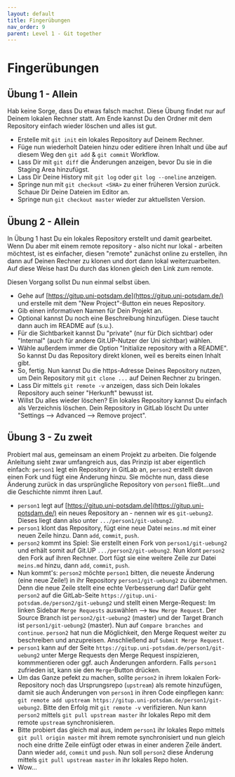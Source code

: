 ```yaml
---
layout: default
title: Fingerübungen
nav_order: 9
parent: Level 1 - Git together
---
```


# Fingerübungen

## Übung 1 - Allein

Hab keine Sorge, dass Du etwas falsch machst. Diese Übung findet nur auf Deinem
lokalen Rechner statt. Am Ende kannst Du den Ordner mit dem Repository einfach
wieder löschen und alles ist gut.

- Erstelle mit `git init` ein lokales Repository auf Deinem Rechner.
- Füge nun wiederholt Dateien hinzu oder editiere ihren Inhalt und übe auf diesem
Weg den `git add`  & `git commit` Workflow.
- Lass Dir mit `git diff` die Änderungen anzeigen, bevor Du sie in die Staging Area
hinzufügst.
- Lass Dir Deine History mit `git log` oder `git log --oneline` anzeigen.
- Springe nun mit `git checkout <SHA>` zu einer früheren Version zurück. Schaue Dir
Deine Dateien im Editor an.
- Springe nun `git checkout master` wieder zur aktuellsten Version.

## Übung 2 - Allein

In Übung 1 hast Du ein lokales Repository erstellt und damit gearbeitet. Wenn Du
aber mit einem remote repository - also nicht nur lokal - arbeiten möchtest, ist
es einfacher, diesen "remote" zunächst online zu erstellen, ihn dann auf Deinen Rechner
zu klonen und dort dann lokal weiterzuarbeiten. Auf diese Weise hast Du durch das
klonen gleich den Link zum remote.

Diesen Vorgang sollst Du nun einmal selbst üben.

- Gehe auf [https://gitup.uni-potsdam.de](https://gitup.uni-potsdam.de/)
und erstelle mit dem "New Project"-Button ein neues Repository.
- Gib einen informativen Namen für Dein Projekt an.
- Optional kannst Du noch eine Beschreibung hinzufügen. Diese taucht dann auch
im README auf (s.u.).
- Für die Sichtbarkeit kannst Du "private" (nur für Dich sichtbar) oder "Internal"
(auch für andere Git.UP-Nutzer der Uni sichtbar) wählen.
- Wähle außerdem immer die Option "Initialize repository with a README".
So kannst Du das Repository direkt klonen, weil es bereits einen
Inhalt gibt.
- So, fertig. Nun kannst Du die https-Adresse Deines Repository nutzen, um
Dein Repository mit `git clone ...` auf Deinen Rechner zu bringen.
- Lass Dir mittels `git remote -v` anzeigen, dass sich Dein lokales Repository
auch seiner "Herkunft" bewusst ist.
- Willst Du alles wieder löschen? Ein lokales Repository kannst Du einfach als
Verzeichnis löschen. Dein Repository in GitLab löscht Du unter 
"Settings --> Advanced --> Remove project".

## Übung 3 - Zu zweit

Probiert mal aus, gemeinsam an einem Projekt zu arbeiten. Die folgende Anleitung
sieht zwar umfangreich aus, das Prinzip ist aber eigentlich einfach: `person1` 
legt ein Repository in GitLab an, `person2` erstellt davon einen Fork und fügt
eine Änderung hinzu. Sie möchte nun, dass diese Änderung zurück in das ursprüngliche
Repository von `person1` fließt...und die Geschichte nimmt ihren Lauf.

- `person1` legt auf [https://gitup.uni-potsdam.de](https://gitup.uni-potsdam.de/)
ein neues Repository an - nennen wir es `git-uebung2`. Dieses liegt dann also 
unter `.../person1/git-uebung2`.
- `person1` klont das Repository, fügt eine neue Datei `meins.md` mit einer neuen
Zeile hinzu. Dann `add`, `commit`, `push`.
- `person2` kommt ins Spiel: Sie erstellt einen Fork von `person1/git-uebung2` und
erhält somit auf Git.UP `.../person2/git-uebung2`. Nun klont `person2` den Fork
auf ihren Rechner. Dort fügt sie eine weitere Zeile zur Datei `meins.md` hinzu,
dann `add`, `commit`, `push`.
- Nun kommt's: `person2` möchte `person1` bitten, die neueste Änderung (eine
neue Zeile!) in ihr Repository `person1/git-uebung2` zu übernehmen. Denn die neue
Zeile stellt eine echte Verbesserung dar! Dafür geht `person2` auf die GitLab-Seite
`https://gitup.uni-potsdam.de/person2/git-uebung2` und stellt einen Merge-Request:
Im linken Sidebar `Merge Requests` auswählen --> `New Merge Request`. Der Source
Branch ist `person2/git-uebung2` (master) und der Target Branch ist `person1/git-uebung2`
(master). Nun auf `Compare branches and continue`. `person2` hat nun die Möglichkeit,
den Merge Request weiter zu beschreiben und anzupreisen. Anschließend auf
`Submit Merge Request`.
- `person1` kann auf der Seite `https://gitup.uni-potsdam.de/person1/git-uebung2`
unter Merge Requests den Merge Request inspizieren, kommmentieren oder ggf. auch
Änderungen anfordern. Falls `person1` zufrieden ist, kann sie den `Merge`-Button
drücken.
- Um das Ganze pefekt zu machen, sollte `person2` in ihrem lokalen Fork-Repository
noch das Ursprungsrepo (`upstream`) als remote hinzufügen, damit sie auch Änderungen
von `person1` in ihren Code einpflegen kann: `git remote add upstream https://gitup.uni-potsdam.de/person1/git-uebung2`.
Bitte den Erfolg mit `git remote -v` verifizieren. Nun kann `person2` mittels
`git pull upstream master` ihr lokales Repo mit dem remote `upstream` synchronisieren.
- Bitte probiert das gleich mal aus, indem `person1` ihr lokales Repo mittels
`git pull origin master` mit ihrem remote synchronisiert und nun gleich noch eine
dritte Zeile einfügt oder etwas in einer anderen Zeile ändert. Dann wieder `add`,
`commit` und `push`. Nun soll `person2` diese Änderung mittels `git pull upstream master`
in ihr lokales Repo holen.
- Wow...


 